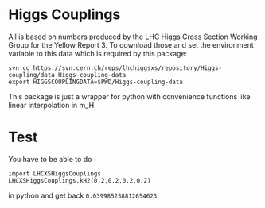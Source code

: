 # Higgs Couplings

All is based on numbers produced by the LHC Higgs Cross Section Working Group for the Yellow Report 3. To download those and set the environment variable to this data which is required by this package:

```
svn co https://svn.cern.ch/reps/lhchiggsxs/repository/Higgs-coupling/data Higgs-coupling-data
export HIGGSCOUPLINGDATA=$PWD/Higgs-coupling-data
```

This package is just a wrapper for python with convenience functions like linear interpolation in m_H.


# Test

You have to be able to do

```
import LHCXSHiggsCouplings
LHCXSHiggsCouplings.kH2(0.2,0.2,0.2,0.2)
```
in python and get back `0.039985238812654623`.
